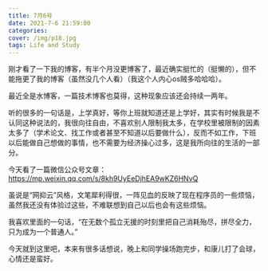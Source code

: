 ```yaml
---
title: 7月6号
date: 2021-7-6 21:59:00
categories: 
cover: /img/p18.jpg
tags: Life and Study
---
```










刚才看了一下我的博客，有半个月没更博客了，最近确实挺忙的（挺懒的），但不能拖更了我的博客（虽然没几个人看）（我这个人内心os贼多哈哈哈）。



最近全是水博客，一篇技术博客也莫得，这种现象应该还会持续一两年。



听的很多的一句话是，上学真好，等你上班就知道还是上学好，其实有时候我是不认同这种说法的，我很向往自由，不喜欢别人限制我太多，在学校里被限制的因素太多了（学术论文、找工作或者甚至不知道以后要做什么），反而不如工作，下班以后能做自己想做的事情，也不需要为经济操心过多，这是我所向往的生活的一部分。



今天看了一篇微信公众号文章：https://mp.weixin.qq.com/s/8kh9UyEeDjhEA9wKZ6HNvQ

虽说是“网抑云”风格，文笔犀利得很，一阵见血的反映了现在程序员的一些烦恼，虽然我还没有体验过这些，不难联想到自己以后也会有这些烦恼。

我喜欢里面的一句话，“在无数个孤立无援的时刻里把自己消耗殆尽，拼尽全力，只为成为一个普通人。”



今天就到这里吧，本来有很多话想说，晚上和同学操场跑完步，和康儿打了会球，心情还是蛮好。





